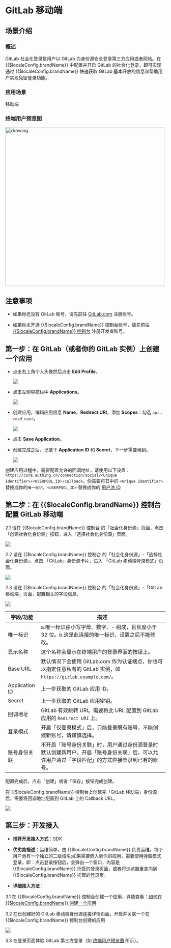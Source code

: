 # GitLab 移动端

<LastUpdated/>

## 场景介绍

### 概述

GitLab 社会化登录是用户以 GitLab 为身份源安全登录第三方应用或者网站。在 {{$localeConfig.brandName}} 中配置并开启 GitLab 的社会化登录，即可实现通过 {{$localeConfig.brandName}} 快速获取 GitLab 基本开放的信息和帮助用户实现免密登录功能。

### 应用场景

移动端

### 终端用户预览图

<img src="./images/gitlab_1.png" alt="drawing" width="500"/>

## 注意事项

- 如果你还没有 GitLab 账号，请先前往 [GitLab.com](https://gitlab.com/users/sign_up/) 注册账号。
* 如果你未开通 {{$localeConfig.brandName}} 控制台账号，请先前往 [{{$localeConfig.brandName}} 控制台](https://authing.cn/) 注册开发者账号。

## 第一步：在 GitLab（或者你的 GitLab 实例）上创建一个应用

- 点击右上角个人头像然后点击 **Edit Profile**。

  ![](./images/step1-1.png)

- 点击左侧导航栏中 **Applications**。

  ![](./images/step1-2.png)

- 创建应用，编辑应用信息 **Name**，**Redirect URI**，添加 **Scopes**：勾选 `api` 、`read_user`。

  ![](./images/step1-3.png)

- 点击 **Save Application**。

- 创建完成之后，记录下 **Application ID** 和 **Secret**，下一步需要用到。

  ![](./images/step1-4.png)

创建应用过程中，需要配置允许的回调地址，请使用以下设置：`https://core.authing.cn/connection/social/<Unique Identifier>/<USERPOOL_ID>/callback`，你需要将其中的 `<Unique Identifier>` 替换成你的`唯一标识`，`<USERPOOL_ID>` 替换成你的 [用户池 ID](/guides/faqs/get-userpool-id-and-secret.md)


## 第二步：在 {{$localeConfig.brandName}} 控制台配置 GitLab 移动端

2.1 请在 {{$localeConfig.brandName}}  控制台 的「社会化身份源」页面，点击「创建社会化身份源」按钮，进入「选择社会化身份源」页面。

<img src="./images/step2-1.png" >

2.2 请在  {{$localeConfig.brandName}}  控制台 的「社会化身份源」-「选择社会化身份源」，点击 「GitLab」身份源卡片，进入 「GitLab 移动端登录模式」页面。

<img src="./images/step2-2.png" >

2.3 请在  {{$localeConfig.brandName}}  控制台 的「社会化身份源」-「GitLab 移动端」页面，配置相关的字段信息。

<img src="./images/step2-3.png" >


| 字段/功能    | 描述                                                         |
| ------------ | ------------------------------------------------------------ |
| 唯一标识     | a.唯一标识由小写字母、数字、- 组成，且长度小于 32 位。b.这是此连接的唯一标识，设置之后不能修改。 |
| 显示名称     | 这个名称会显示在终端用户的登录界面的按钮上。                 |
| Base URL | 默认情况下会使用 GitLab.com 作为认证端点，你也可以指定任意私有的 GitLab 实例，如 `https://gitlab.example.com/`。 |
| Application ID | 上一步获取的 GitLab 应用 ID。 |
| Secret |  上一步获取的 GitLab 应用密钥。  |
| 回调地址     | GitLab 有效跳转 URI。需要将此 URL 配置到  GitLab 应用的 `Redirect URI` 上。 |
| 登录模式     | 开启「仅登录模式」后，只能登录既有账号，不能创建新账号，请谨慎选择。 |
| 账号身份关联 | 不开启「账号身份关联」时，用户通过身份源登录时默认创建新用户。开启「账号身份关联」后，可以允许用户通过「字段匹配」的方式直接登录到已有的账号。 |

配置完成后，点击「创建」或者「保存」按钮完成创建。

在 {{$localeConfig.brandName}} 控制台上创建完「GitLab 移动端」身份源后，需要将回调地址配置到 GitLab 上的 Callback URL。

<img src="./images/step2-4.png" >

## 第三步：开发接入

- **推荐开发接入方式**：SDK

- **优劣势描述**：运维简单，由 {{$localeConfig.brandName}} 负责运维。每个用户池有一个独立的二级域名;如果需要嵌入到你的应用，需要使用弹窗模式登录，即：点击登录按钮后，会弹出一个窗口，内容是 {{$localeConfig.brandName}} 托管的登录页面，或者将浏览器重定向到 {{$localeConfig.brandName}} 托管的登录页。

- **详细接入方法**：

3.1 在 {{$localeConfig.brandName}} 控制台创建一个应用，详情查看：[如何在 {{$localeConfig.brandName}} 创建一个应用](/guides/app-new/create-app/create-app.md)

3.2 在已创建好的 GitLab 移动端身份源连接详情页面，开启并关联一个在 {{$localeConfig.brandName}} 控制台创建的应用

<img src="./images/gitlab_enabled.png" >

3.3 在登录页面体验 GitLab 第三方登录（如 [终端用户预览图](#终端用户预览图) 所示）。

